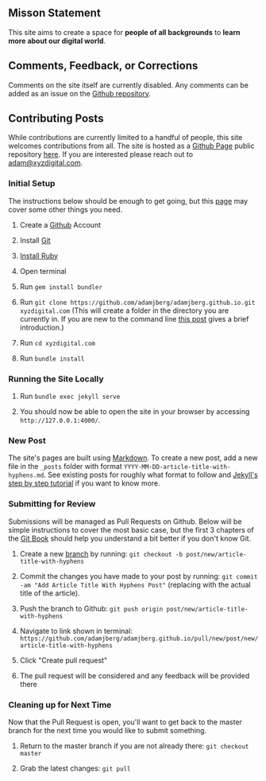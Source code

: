 ## Misson Statement

This site aims to create a space for **people of all backgrounds** to **learn more about our digital world**.

## Comments, Feedback, or Corrections

Comments on the site itself are currently disabled.  Any comments can be added as an issue on the [Github repository](https://github.com/adamjberg/adamjberg.github.io/issues).

## Contributing Posts

While contributions are currently limited to a handful of people, this site welcomes contributions from all. The site is hosted as a [Github Page](https://pages.github.com/) public repository [here](https://github.com/adamjberg/adamjberg.github.io).  If you are interested please reach out to adam@xyzdigital.com.

### Initial Setup

The instructions below should be enough to get going, but this [page](https://help.github.com/en/github/working-with-github-pages/testing-your-github-pages-site-locally-with-jekyll) may cover some other things you need.

1. Create a [Github](https://github.com/join) Account

2. Install [Git](https://git-scm.com/book/en/v2/Getting-Started-Installing-Git)

3. [Install Ruby](https://www.ruby-lang.org/en/documentation/installation/)

4. Open terminal

5. Run `gem install bundler`

6. Run `git clone https://github.com/adamjberg/adamjberg.github.io.git xyzdigital.com` (This will create a folder in the directory you are currently in.  If you are new to the command line [this post](https://towardsdatascience.com/a-quick-guide-to-using-command-line-terminal-96815b97b955) gives a brief introduction.)

7. Run `cd xyzdigital.com`

8. Run `bundle install`

### Running the Site Locally

1. Run `bundle exec jekyll serve`

2. You should now be able to open the site in your browser by accessing `http://127.0.0.1:4000/`.

### New Post

The site's pages are built using [Markdown](https://github.com/adam-p/markdown-here/wiki/Markdown-Cheatsheet).  To create a new post, add a new file in the `_posts` folder with format `YYYY-MM-DD-article-title-with-hyphens.md`.  See existing posts for roughly what format to follow and [Jekyll's step by step tutorial](https://jekyllrb.com/docs/step-by-step/08-blogging/) if you want to know more.

### Submitting for Review

Submissions will be managed as Pull Requests on Github.  Below will be simple instructions to cover the most basic case, but the first 3 chapters of the [Git Book](https://git-scm.com/book/en/v2) should help you understand a bit better if you don't know Git.

1. Create a new [branch](https://git-scm.com/book/en/v2/Git-Branching-Branches-in-a-Nutshell) by running: `git checkout -b post/new/article-title-with-hyphens`

2. Commit the changes you have made to your post by running: `git commit -am "Add Article Title With Hyphens Post"` (replacing with the actual title of the article).

3. Push the branch to Github: `git push origin post/new/article-title-with-hyphens`

4. Navigate to link shown in terminal: `https://github.com/adamjberg/adamjberg.github.io/pull/new/post/new/article-title-with-hyphens`

5. Click "Create pull request"

6. The pull request will be considered and any feedback will be provided there

### Cleaning up for Next Time

Now that the Pull Request is open, you'll want to get back to the master branch for the next time you would like to submit something.

1. Return to the master branch if you are not already there: `git checkout master`

2. Grab the latest changes: `git pull`